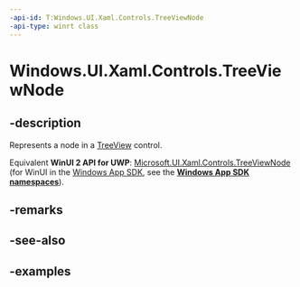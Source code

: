 ```yaml
---
-api-id: T:Windows.UI.Xaml.Controls.TreeViewNode
-api-type: winrt class
---
```


<!-- Class syntax.
public class TreeViewNode : DependencyObject, DependencyObject, IBindableIterable, IBindableObservableVector, IBindableVector
-->

# Windows.UI.Xaml.Controls.TreeViewNode

## -description

Represents a node in a [TreeView](treeview.md) control.

Equivalent **WinUI 2 API for UWP**: [Microsoft.UI.Xaml.Controls.TreeViewNode](/windows/winui/api/microsoft.ui.xaml.controls.treeviewnode) (for WinUI in the [Windows App SDK](/windows/apps/windows-app-sdk/), see the **[Windows App SDK namespaces](/windows/windows-app-sdk/api/winrt/)**).

## -remarks

## -see-also

## -examples

